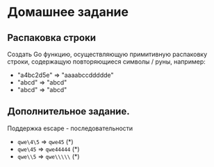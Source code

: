 # Домашнее задание
## Распаковка строки

<p>Создать Go функцию, осуществляющую примитивную распаковку строки, содержащую повторяющиеся символы / руны, например:</p>

- "a4bc2d5e" => "aaaabccddddde"
- "abcd" => "abcd"
- "abcd" => "abcd"

## Дополнительное задание.
<p>Поддержка escape - последовательности</p>

- `qwe\4\5` => `qwe45` (*)
- `qwe\45` => `qwe44444` (*)
- `qwe\\5` => `qwe\\\\\` (*)

